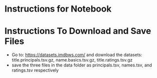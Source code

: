 # Instructions for Notebook

# Instructions To Download and Save Files

* Go to: https://datasets.imdbws.com/ and download the datasets: title.principals.tsv.gz, name.basics.tsv.gz, title.ratings.tsv.gz
* save the three files in the data folder as principals.tsv, names.tsv, and ratings.tsv respectively
